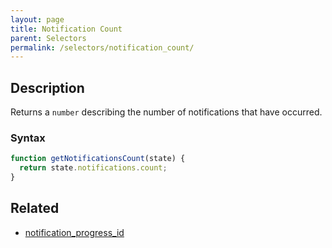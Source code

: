 ```yaml
---
layout: page
title: Notification Count
parent: Selectors
permalink: /selectors/notification_count/
---
```


## Description

Returns a `number` describing the number of notifications that have occurred.

### Syntax

```js
function getNotificationsCount(state) {
  return state.notifications.count;
}
```

## Related

- [notification_progress_id](./notification_progress_id.md)
